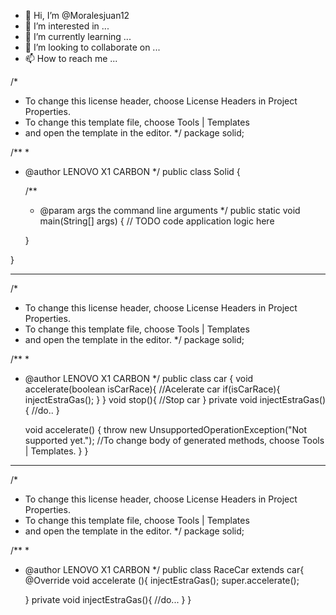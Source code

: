- 👋 Hi, I’m @Moralesjuan12
- 👀 I’m interested in ...
- 🌱 I’m currently learning ...
- 💞️ I’m looking to collaborate on ...
- 📫 How to reach me ...

<!---
Moralesjuan12/Moralesjuan12 is a ✨ special ✨ repository because its `README.md` (this file) appears on your GitHub profile.
You can click the Preview link to take a look at your changes.
--->
/*
 * To change this license header, choose License Headers in Project Properties.
 * To change this template file, choose Tools | Templates
 * and open the template in the editor.
 */
package solid;

/**
 *
 * @author LENOVO X1 CARBON
 */
public class Solid {

    /**
     * @param args the command line arguments
     */
    public static void main(String[] args) {
        // TODO code application logic here
        
    }
    
}

_________________________________________________________________________

/*
 * To change this license header, choose License Headers in Project Properties.
 * To change this template file, choose Tools | Templates
 * and open the template in the editor.
 */
package solid;

/**
 *
 * @author LENOVO X1 CARBON
 */
public class car {
    void accelerate(boolean isCarRace){
        //Acelerate car
        if(isCarRace){
            injectEstraGas();
        }
    }
    void stop(){
        //Stop car
    }
    private void injectEstraGas(){
    //do..
    }

    void accelerate() {
        throw new UnsupportedOperationException("Not supported yet."); //To change body of generated methods, choose Tools | Templates.
    }
}

_________________________________________________________________________

/*
 * To change this license header, choose License Headers in Project Properties.
 * To change this template file, choose Tools | Templates
 * and open the template in the editor.
 */
package solid;

/**
 *
 * @author LENOVO X1 CARBON
 */
public class RaceCar extends car{
    @Override
    void accelerate (){
        injectEstraGas();
        super.accelerate();
        
    }
    private void injectEstraGas(){
    //do...
    }
}


